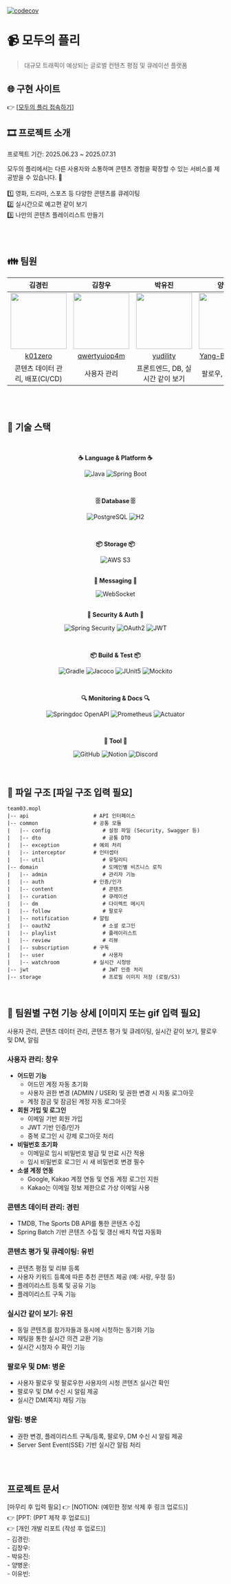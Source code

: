 [![codecov](https://codecov.io/gh/sb01-mopl-team03/sb01-mopl-team03/branch/main/graph/badge.svg)](https://codecov.io/gh/sb01-mopl-team03/sb01-mopl-team03)

# 📹 모두의 플리
> 대규모 트래픽이 예상되는 글로벌 컨텐츠 평점 및 큐레이션 플랫폼

## 🌐 구현 사이트
👉 [[모두의 플리 접속하기](https://sb01-mopl-team03-fe.vercel.app/)]

## 🎞️ 프로젝트 소개
프로젝트 기간: 2025.06.23 ~ 2025.07.31

모두의 플리에서는 다른 사용자와 소통하며 콘텐츠 경험을 확장할 수 있는 서비스를 제공받을 수 있습니다. :partying_face: 
</br>
</br> 1️⃣ 영화, 드라마, 스포츠 등 다양한 콘텐츠를 큐레이팅
</br> 2️⃣ 실시간으로 예고편 같이 보기
</br> 3️⃣ 나만의 콘텐츠 플레이리스트 만들기

</br>
</br>

## :family: 팀원
| 김경린 | 김창우 | 박유진 | 양병운 | 이유빈 :crown: |
|:-----:|:------:|:------:|:------:|:-------:|
|<img src="https://avatars.githubusercontent.com/u/133985654?v=4" width="130">|<img src="https://avatars.githubusercontent.com/u/101470043?v=4" width="130">|<img src="https://avatars.githubusercontent.com/u/78692557?v=4" width="130">|<img src="https://avatars.githubusercontent.com/u/143311964?v=4" width="130">|<img src="https://avatars.githubusercontent.com/u/80386881?v=4" width="130">|
| [k01zero](https://github.com/k01zero) | [qwertyuiop4m](https://github.com/qwertyuiop4m)| [yudility](https://github.com/yudility) | [Yang-ByeongUn](https://github.com/Yang-ByeongUn) | [iiyubb](https://github.com/iiyubb) |
| 콘텐츠 데이터 관리, 배포(CI/CD) | 사용자 관리 | 프론트엔드, DB, 실시간 같이 보기 | 팔로우, DM, 알림 | 콘텐츠 평가 및 큐레이팅 |

</br>
</br>

## 🚀 기술 스택

<div align="center">

</br>

**☕ Language & Platform ☕**

<img alt="Java" src="https://img.shields.io/badge/Java-007396?style=for-the-badge&logo=java&logoColor=white" />  <img alt="Spring Boot" src="https://img.shields.io/badge/Spring%20Boot-6DB33F?style=for-the-badge&logo=springboot&logoColor=white" />  

</br>

**🗄️ Database 🗄️** 

<img alt="PostgreSQL" src="https://img.shields.io/badge/PostgreSQL-336791?style=for-the-badge&logo=postgresql&logoColor=white" />  <img alt="H2" src="https://img.shields.io/badge/H2-1C99E0?style=for-the-badge&logo=h2&logoColor=white" />

</br>

**:package: Storage :package:**

<img alt="AWS S3" src="https://img.shields.io/badge/AWS%20S3-FF9900?style=for-the-badge&logo=amazons3&logoColor=white" />

</br>
</br>


**:envelope_with_arrow: Messaging :envelope_with_arrow:**

<img alt="WebSocket" src="https://img.shields.io/badge/WebSocket-6A1B9A?style=for-the-badge&logo=websocket&logoColor=white" />

</br>
</br>

**🔐 Security & Auth 🔐**

<img alt="Spring Security" src="https://img.shields.io/badge/Spring%20Security-6DB33F?style=for-the-badge&logo=springsecurity&logoColor=white" />  <img alt="OAuth2" src="https://img.shields.io/badge/OAuth2-2C4A7A?style=for-the-badge&logo=openid&logoColor=white" />  <img alt="JWT" src="https://img.shields.io/badge/JWT-000000?style=for-the-badge&logo=jsonwebtokens&logoColor=white" />

</br>

**📦 Build & Test 📦**

<img alt="Gradle" src="https://img.shields.io/badge/Gradle-02303A?style=for-the-badge&logo=gradle&logoColor=white" />  <img alt="Jacoco" src="https://img.shields.io/badge/Jacoco-C51A4A?style=for-the-badge&logo=jacoco&logoColor=white" />  <img alt="JUnit5" src="https://img.shields.io/badge/JUnit5-25A162?style=for-the-badge&logo=junit5&logoColor=white" />  <img alt="Mockito" src="https://img.shields.io/badge/Mockito-FFCB2B?style=for-the-badge&logo=mockito&logoColor=black" />  

</br>

**🔍 Monitoring & Docs 🔍** 

<img alt="Springdoc OpenAPI" src="https://img.shields.io/badge/OpenAPI-6BA539?style=for-the-badge&logo=swagger&logoColor=white" />  <img alt="Prometheus" src="https://img.shields.io/badge/Prometheus-E6522C?style=for-the-badge&logo=prometheus&logoColor=white" />  <img alt="Actuator" src="https://img.shields.io/badge/Actuator-6DB33F?style=for-the-badge&logo=spring&logoColor=white" />

</br>

**:speech_balloon: Tool :speech_balloon:** 

<img alt="GitHub" src="https://img.shields.io/badge/GitHub-181717?style=for-the-badge&logo=github&logoColor=white" />  
<img alt="Notion" src="https://img.shields.io/badge/Notion-000000?style=for-the-badge&logo=notion&logoColor=white" />  
<img alt="Discord" src="https://img.shields.io/badge/Discord-5865F2?style=for-the-badge&logo=discord&logoColor=white" />


</div>

</br>
</br>

## 📁 파일 구조 [파일 구조 입력 필요]
```
team03.mopl 
|-- api                     # API 인터페이스 
|-- common                  # 공통 모듈
|   |-- config                 # 설정 파일 (Security, Swagger 등) 
|   |-- dto                    # 공통 DTO 
|   |-- exception           # 예외 처리 
|   |-- interceptor         # 인터셉터 
|   |-- util                   # 유틸리티 
|-- domain                     # 도메인별 비즈니스 로직 
|   |-- admin                  # 관리자 기능 
|   |-- auth                # 인증/인가 
|   |-- content                # 콘텐츠 
|   |-- curation               # 큐레이션 
|   |-- dm                     # 다이렉트 메시지 
|   |-- follow                 # 팔로우 
|   |-- notification        # 알림 
|   |-- oauth2                 # 소셜 로그인 
|   |-- playlist               # 플레이리스트 
|   |-- review                 # 리뷰 
|   |-- subscription        # 구독 
|   |-- user                   # 사용자 
|   |-- watchroom           # 실시간 시청방 
|-- jwt                        # JWT 인증 처리 
|-- storage                    # 프로필 이미지 저장 (로컬/S3)
```

</br>

## :pushpin: 팀원별 구현 기능 상세 [이미지 또는 gif 입력 필요]
사용자 관리, 콘텐츠 데이터 관리, 콘텐츠 평가 및 큐레이팅, 실시간 같이 보기, 팔로우 및 DM, 알림

### 사용자 관리: 창우
- **어드민 기능**
  - 어드민 계정 자동 초기화
  - 사용자 권한 변경 (ADMIN / USER) 및 권한 변경 시 자동 로그아웃
  - 계정 잠금 및 잠금된 계정 자동 로그아웃
- **회원 가입 및 로그인**
  - 이메일 기반 회원 가입
  - JWT 기반 인증/인가
  - 중복 로그인 시 강제 로그아웃 처리
- **비밀번호 초기화**
  - 이메일로 임시 비밀번호 발급 및 만료 시간 적용
  - 임시 비밀번호 로그인 시 새 비밀번호 변경 필수
- **소셜 계정 연동**
  - Google, Kakao 계정 연동 및 연동 계정 로그인 지원
  - Kakao는 이메일 정보 제한으로 가상 이메일 사용

### 콘텐츠 데이터 관리: 경린
- TMDB, The Sports DB API를 통한 콘텐츠 수집
- Spring Batch 기반 콘텐츠 수집 및 갱신 배치 작업 자동화

### 콘텐츠 평가 및 큐레이팅: 유빈
- 콘텐츠 평점 및 리뷰 등록
- 사용자 키워드 등록에 따른 추천 콘텐츠 제공 (예: 사랑, 우정 등)
- 플레이리스트 등록 및 공유 기능
- 플레이리스트 구독 기능

### 실시간 같이 보기: 유진
- 동일 콘텐츠를 참가자들과 동시에 시청하는 동기화 기능
- 채팅을 통한 실시간 의견 교환 기능
- 실시간 시청자 수 확인 기능

### 팔로우 및 DM: 병운
- 사용자 팔로우 및 팔로우한 사용자의 시청 콘텐츠 실시간 확인
- 팔로우 및 DM 수신 시 알림 제공
- 실시간 DM(쪽지) 채팅 기능

### 알림: 병운
- 권한 변경, 플레이리스트 구독/등록, 팔로우, DM 수신 시 알림 제공
- Server Sent Event(SSE) 기반 실시간 알림 처리

</br>
</br>


## 프로젝트 문서
[마무리 후 입력 필요]
👉 [NOTION: (예민한 정보 삭제 후 링크 업로드)]
</br>
👉 [PPT: (PPT 제작 후 업로드)]
</br>
👉 [개인 개발 리포트 (작성 후 업로드)]
    </br> - 김경린:
    </br> - 김창우:
    </br> - 박유진:
    </br> - 양병운:
    </br> - 이유빈:
